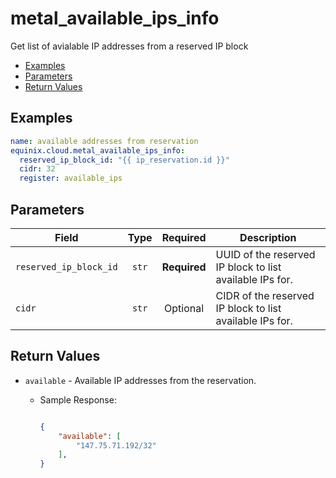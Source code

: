 # metal_available_ips_info

Get list of avialable IP addresses from a reserved IP block


- [Examples](#examples)
- [Parameters](#parameters)
- [Return Values](#return-values)

## Examples

```yaml
name: available addresses from reservation
equinix.cloud.metal_available_ips_info:
  reserved_ip_block_id: "{{ ip_reservation.id }}"
  cidr: 32
  register: available_ips

```










## Parameters

| Field     | Type | Required | Description                                                                  |
|-----------|------|----------|------------------------------------------------------------------------------|
| `reserved_ip_block_id` | <center>`str`</center> | <center>**Required**</center> | UUID of the reserved IP block to list available IPs for.   |
| `cidr` | <center>`str`</center> | <center>Optional</center> | CIDR of the reserved IP block to list available IPs for.   |






## Return Values

- `available` - Available IP addresses from the reservation.

    - Sample Response:
        ```json
        
        {
            "available": [
                "147.75.71.192/32"
            ],
        }
        
        ```


